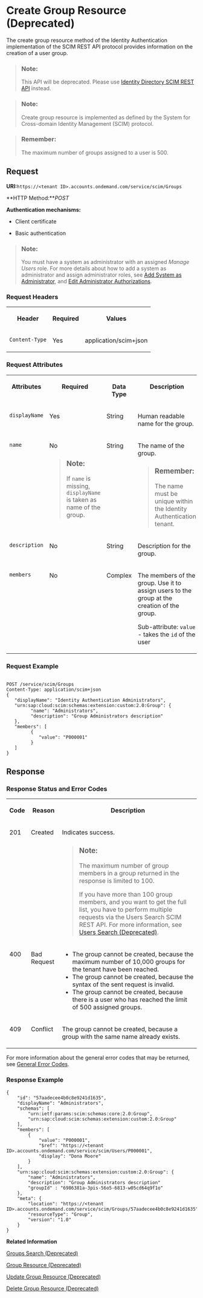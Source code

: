 <!-- loioa831c947a58b40228318f551dcb35895 -->

# Create Group Resource \(Deprecated\)

The create group resource method of the Identity Authentication implementation of the SCIM REST API protocol provides information on the creation of a user group.



> ### Note:  
> This API will be deprecated. Please use [Identity Directory SCIM REST API](https://api.sap.com/api/IdDS_SCIM/overview) instead.



> ### Note:  
> Create group resource is implemented as defined by the System for Cross-domain Identity Management \(SCIM\) protocol.

> ### Remember:  
> The maximum number of groups assigned to a user is 500.



## Request

**URI:**`https://<tenant ID>.accounts.ondemand.com/service/scim/Groups`

**HTTP Method:***POST*

**Authentication mechanisms:**

-   Client certificate

-   Basic authentication


> ### Note:  
> You must have a system as administrator with an assigned *Manage Users* role. For more details about how to add a system as administrator and assign administrator roles, see [Add System as Administrator](../Operation-Guide/add-administrators-bbbdbdd.md#loiocefb742a36754b18bbe5c3503ac6d87c), and [Edit Administrator Authorizations](../Operation-Guide/edit-administrator-authorizations-86ee374.md).



### Request Headers


<table>
<tr>
<th valign="top">

Header



</th>
<th valign="top">

Required



</th>
<th valign="top">

Values



</th>
</tr>
<tr>
<td valign="top">

`Content-Type`



</td>
<td valign="top">

Yes



</td>
<td valign="top">

application/scim+json



</td>
</tr>
</table>



### Request Attributes


<table>
<tr>
<th valign="top">

Attributes



</th>
<th valign="top">

Required



</th>
<th valign="top">

Data Type



</th>
<th valign="top">

Description



</th>
<th valign="top">

Parameter Type



</th>
</tr>
<tr>
<td valign="top">

`displayName`



</td>
<td valign="top">

Yes



</td>
<td valign="top">

String



</td>
<td valign="top">

Human readable name for the group.



</td>
<td valign="top">

Request body



</td>
</tr>
<tr>
<td valign="top">

`name`



</td>
<td valign="top">

No

> ### Note:  
> If `name` is missing, `displayName` is taken as name of the group.



</td>
<td valign="top">

String



</td>
<td valign="top">

The name of the group.

> ### Remember:  
> The name must be unique within the Identity Authentication tenant.



</td>
<td valign="top">

Request body



</td>
</tr>
<tr>
<td valign="top">

`description`



</td>
<td valign="top">

No



</td>
<td valign="top">

String



</td>
<td valign="top">

Description for the group.



</td>
<td valign="top">

Request body



</td>
</tr>
<tr>
<td valign="top">

`members`



</td>
<td valign="top">

No



</td>
<td valign="top">

Complex



</td>
<td valign="top">

The members of the group. Use it to assign users to the group at the creation of the group.

Sub-attribute: `value` - takes the `id` of the user



</td>
<td valign="top">

Request body



</td>
</tr>
</table>



### Request Example

```

POST /service/scim/Groups
Content-Type: application/scim+json
{
   "displayName": "Identity Authentication Administrators",
   "urn:sap:cloud:scim:schemas:extension:custom:2.0:Group": {
         "name": "Administrators",
         "description": "Group Administrators description"
   },
   "members": [
         {
            "value": "P000001"
         }
   ]
}

```



## Response



### Response Status and Error Codes


<table>
<tr>
<th valign="top">

Code



</th>
<th valign="top">

Reason



</th>
<th valign="top">

Description



</th>
</tr>
<tr>
<td valign="top">

201



</td>
<td valign="top">

Created



</td>
<td valign="top">

Indicates success.

> ### Note:  
> The maximum number of group members in a group returned in the response is limited to 100.
> 
> If you have more than 100 group members, and you want to get the full list, you have to perform multiple requests via the Users Search SCIM REST API. For more information, see [Users Search \(Deprecated\)](users-search-deprecated-3af7dfa.md).



</td>
</tr>
<tr>
<td valign="top">

400



</td>
<td valign="top">

Bad Request



</td>
<td valign="top">

-   The group cannot be created, because the maximum number of 10,000 groups for the tenant have been reached.
-   The group cannot be created, because the syntax of the sent request is invalid.
-   The group cannot be created, because there is a user who has reached the limit of 500 assigned groups.



</td>
</tr>
<tr>
<td valign="top">

409



</td>
<td valign="top">

Conflict



</td>
<td valign="top">

The group cannot be created, because a group with the same name already exists.



</td>
</tr>
</table>

For more information about the general error codes that may be returned, see [General Error Codes](general-error-codes-182352d.md).



### Response Example

 



```
{
    "id": "57aadecee4b0c8e9241d1635",
    "displayName": "Administrators",
    "schemas": [
        "urn:ietf:params:scim:schemas:core:2.0:Group",
        "urn:sap:cloud:scim:schemas:extension:custom:2.0:Group"
    ],
    "members": [
        {
            "value": "P000001",
            "$ref": "https://<tenant ID>.accounts.ondemand.com/service/scim/Users/P000001",
            "display": "Dona Moore"
        }
    ],
    "urn:sap:cloud:scim:schemas:extension:custom:2.0:Group": {
        "name": "Administrators",
        "description": "Group Administrators description"
        "groupId" : "6986381a-3pis-56o5-6813-w05cd64q9f1o"
    },
    "meta": {
        "location": "https://<tenant ID>.accounts.ondemand.com/service/scim/Groups/57aadecee4b0c8e9241d1635",
        "resourceType": "Group",
        "version": "1.0"
    }
}
```

**Related Information**  


[Groups Search \(Deprecated\)](groups-search-deprecated-77e6811.md "The group search method of the Identity Authentication implementation of the SCIM REST API protocol allows you to perform a request for group search. Group search is implemented as defined by the System for Cross-domain Identity Management (SCIM) protocol.")

[Group Resource \(Deprecated\)](group-resource-deprecated-8c6ebd7.md "The group resource method of the Identity Authentication implementation of the SCIM REST API protocol provides information on a known group.")

[Update Group Resource \(Deprecated\)](update-group-resource-deprecated-81ca50e.md "The update group method of the Identity Authentication implementation of the SCIM REST API protocol provides information on the update of an existing group. The method does not create a new group.")

[Delete Group Resource \(Deprecated\)](delete-group-resource-deprecated-41bb519.md "The delete group resource method of the Identity Authentication implementation of the SCIM REST API protocol allows you to delete an existing group. Delete group resource is implemented as defined by the System for Cross-domain Identity Management (SCIM) protocol.")


